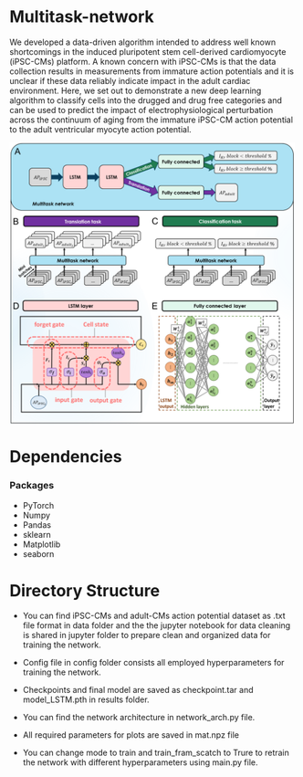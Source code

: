 # Multitask-network

We developed a data-driven algorithm intended to address well known shortcomings in the induced pluripotent stem cell-derived cardiomyocyte (iPSC-CMs) platform.  A known concern with iPSC-CMs is that the data collection results in measurements from immature action potentials and it is unclear if these data reliably indicate impact in the adult cardiac environment.  Here, we set out to demonstrate a new deep learning algorithm to classify cells into the drugged and drug free categories and can be used to predict the impact of electrophysiological perturbation across the continuum of aging from the immature iPSC-CM action potential to the adult ventricular myocyte action potential. 

<img src="./results/Fig2/Fig2.png"  width="500" align="center" >

# Dependencies

### Packages

* PyTorch
* Numpy
* Pandas
* sklearn
* Matplotlib
* seaborn

# Directory Structure

* You can find iPSC-CMs and adult-CMs action potential dataset as .txt file format in data folder and the the jupyter notebook for data cleaning is shared in jupyter folder to prepare clean and organized data for training the network. 

* Config file in config folder consists all employed hyperparameters for training the network.

* Checkpoints and final model are saved as checkpoint.tar and model_LSTM.pth in results folder.

* You can find the network architecture in network_arch.py file.

* All required parameters for plots are saved in mat.npz file 

* You can change mode to train and train_fram_scatch to Trure to retrain the network with different hyperparameters using main.py file. 
